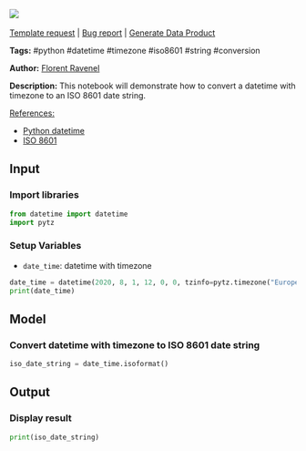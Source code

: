<a href="https://app.naas.ai/user-redirect/naas/downloader?url=https://raw.githubusercontent.com/jupyter-naas/awesome-notebooks/master/Python/Python_Convert_Datetime_with_Timezone_to_ISO_8601_date_string.ipynb" target="_parent"><img src="https://naasai-public.s3.eu-west-3.amazonaws.com/Open_in_Naas_Lab.svg"/></a><br><br><a href="https://github.com/jupyter-naas/awesome-notebooks/issues/new?assignees=&labels=&template=template-request.md&title=Tool+-+Action+of+the+notebook+">Template request</a> | <a href="https://github.com/jupyter-naas/awesome-notebooks/issues/new?assignees=&labels=bug&template=bug_report.md&title=Python+-+Convert+Datetime+with+Timezone+to+ISO+8601+date+string:+Error+short+description">Bug report</a> | <a href="https://app.naas.ai/user-redirect/naas/downloader?url=https://raw.githubusercontent.com/jupyter-naas/awesome-notebooks/master/Naas/Naas_Start_data_product.ipynb" target="_parent">Generate Data Product</a>

**Tags:** #python #datetime #timezone #iso8601 #string #conversion

**Author:** [Florent Ravenel](https://www.linkedin.com/in/florent-ravenel/)

**Description:** This notebook will demonstrate how to convert a datetime with timezone to an ISO 8601 date string.

<u>References:</u>
- [Python datetime](https://docs.python.org/3/library/datetime.html)
- [ISO 8601](https://en.wikipedia.org/wiki/ISO_8601)

## Input

### Import libraries


```python
from datetime import datetime
import pytz
```

### Setup Variables
- `date_time`: datetime with timezone


```python
date_time = datetime(2020, 8, 1, 12, 0, 0, tzinfo=pytz.timezone("Europe/Paris"))
print(date_time)
```

## Model

### Convert datetime with timezone to ISO 8601 date string


```python
iso_date_string = date_time.isoformat()
```

## Output

### Display result


```python
print(iso_date_string)
```

 
